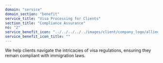 ```yaml
---
domain: "service"
domain_section: "benefit"
service_title: "Visa Processing for Clients"
section_title: "Compliance Assurance"
no: "2"
service_benefit_icon: "../../../../../images/client/company_logo/allied-marketing.png"
service_benefit_icon_title: ""
---
```


We help clients navigate the intricacies of visa regulations, ensuring they remain compliant with immigration laws.
